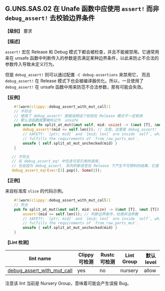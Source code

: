 ## G.UNS.SAS.02  在 Unafe 函数中应使用 `assert!` 而非 `debug_assert!` 去校验边界条件

**【级别】** 要求

**【描述】**

`assert!` 宏在 Release 和 Debug 模式下都会被检查，并且不能被禁用。它通常用来在 unsafe 函数中判断传入的参数是否满足某种边界条件，以此来防止不合法的参数传入导致未定义行为。

但是 `debug_assert!` 则可以通过配置 `-C debug-assertions` 来禁用它， 而且 `debug_assert!` 在 Release 模式下也会被编译器优化。所以，一旦使用了 `debug_assert!` 在 unsafe 函数中用来防范不合法参数，那有可能会失效。

**【反例】**

```rust
    #![warn(clippy::debug_assert_with_mut_call)]
    // 不符合
	// 使用了 debug_assert! 那就说明这个校验在 Release 模式不一定有效
    // 那么该函数就要被标记为  unsafe
	pub unsafe fn split_at_mut(&mut self, mid: usize) -> (&mut [T], &mut [T]) {
        debug_assert!(mid <= self.len()); // 注意，这里是 debug_assert!
        // SAFETY: `[ptr; mid]` and `[mid; len]` are inside `self`, which
        // fulfills the requirements of `from_raw_parts_mut`.
        unsafe { self.split_at_mut_unchecked(mid) }
    }

   // 不符合
   // 在 debug_assert_eq! 中包含可变引用的调用，
   // 也会因为 debug_assert_ 系列的断言宏在 Release 下产生不可预料的结果，它是 unsafe 的
   debug_assert_eq!(vec![3].pop(), Some(3));
```

**【正例】**

来自标准库 `slice` 的代码示例。

```rust
    #![warn(clippy::debug_assert_with_mut_call)]
    // 符合
	pub fn split_at_mut(&mut self, mid: usize) -> (&mut [T], &mut [T]) {
        assert!(mid <= self.len()); // 判断边界条件，杜绝非法参数
        // SAFETY: `[ptr; mid]` and `[mid; len]` are inside `self`, which
        // fulfills the requirements of `from_raw_parts_mut`.
        unsafe { self.split_at_mut_unchecked(mid) }
    }
```

**【Lint 检测】**

| lint name                                                    | Clippy 可检测 | Rustc 可检测 | Lint Group | 默认 level |
| ------------------------------------------------------------ | ------------- | ------------ | ---------- | ---------- |
| [debug_assert_with_mut_call](https://rust-lang.github.io/rust-clippy/master/index.html#debug_assert_with_mut_call) | yes           | no           | nursery    | allow      |

注意该 lint 当前是 Nursery Group，意味着可能会产生误报 Bug。
